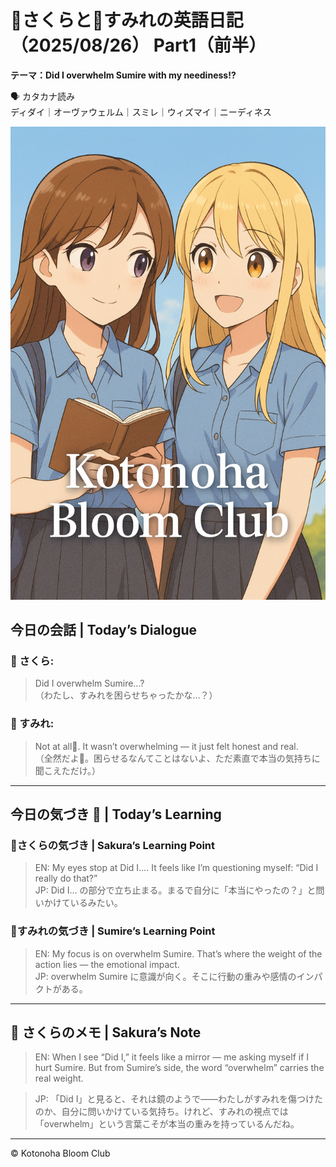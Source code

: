 <link rel="stylesheet" href="./assets/styles.css">


# 🌸さくらと🌷すみれの英語日記（2025/08/26） Part1（前半）  

**テーマ：Did I overwhelm Sumire with my neediness!?**

🗣️ カタカナ読み  
ディダイ｜オーヴァウェルム｜スミレ｜ウィズマイ｜ニーディネス  

![cover](./images/cover.png)

## 今日の会話 | Today’s Dialogue  
### 🌸 さくら:  
> Did I overwhelm Sumire…?  
（わたし、すみれを困らせちゃったかな…？）

### 🌷 すみれ:  
> Not at all🌸. It wasn’t overwhelming — it just felt honest and real.  
（全然だよ🌸。困らせるなんてことはないよ、ただ素直で本当の気持ちに聞こえただけ。）

---

## 今日の気づき 🌸 | Today’s Learning  

### 🌸さくらの気づき | Sakura’s Learning Point  

> EN: My eyes stop at Did I…. It feels like I’m questioning myself: “Did I really do that?”  
JP: Did I… の部分で立ち止まる。まるで自分に「本当にやったの？」と問いかけているみたい。  

### 🌷すみれの気づき | Sumire’s Learning Point  

> EN: My focus is on overwhelm Sumire. That’s where the weight of the action lies — the emotional impact.  
JP: overwhelm Sumire に意識が向く。そこに行動の重みや感情のインパクトがある。  

---

## 💬 さくらのメモ | Sakura’s Note  

> EN: When I see “Did I,” it feels like a mirror — me asking myself if I hurt Sumire. But from Sumire’s side, the word “overwhelm” carries the real weight.  


> JP: 「Did I」と見ると、それは鏡のようで――わたしがすみれを傷つけたのか、自分に問いかけている気持ち。けれど、すみれの視点では「overwhelm」という言葉こそが本当の重みを持っているんだね。  

---

© Kotonoha Bloom Club
